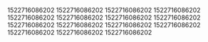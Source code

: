 1522716086202
1522716086202
1522716086202
1522716086202
1522716086202
1522716086202
1522716086202
1522716086202
1522716086202
1522716086202
1522716086202
1522716086202
1522716086202
1522716086202
1522716086202
